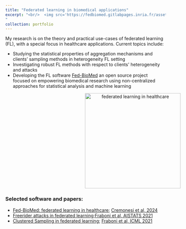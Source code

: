 ```yaml
---
title: "Federated learning in biomedical applications"
excerpt: "<br/>  <img src='https://fedbiomed.gitlabpages.inria.fr/assets/img/fl-graph.png' width='350' />
"
collection: portfolio
---
```


My research is on the theory and practical use-cases of federated learning (FL), with a special focus in healthcare applications. 
                Current topics include:

- Studying the statistical properties of aggregation mechanisms and clients’ sampling methods in heterogeneity FL setting
- Investigating robust FL methods with respect to clients' heterogeneity and attacks
- Developing the FL software [Fed-BioMed](https://fedbiomed.gitlabpages.inria.fr/) an open source project focused on empowering biomedical research using non-centralized approaches for statistical analysis and machine learning

             
<p float="left" align="middle">
  <img style="margin-left:250px;" src="https://fedbiomed.gitlabpages.inria.fr/assets/img/fl-graph.png" title="federated learning in healthcare" height="300" />
</p>

### Selected software and papers:
- [Fed-BioMed: federated learning in healthcare](https://fedbiomed.gitlabpages.inria.fr/); [Cremonesi et al, 2024](https://arxiv.org/abs/2304.12012)
- [Freerider attacks in federated learning](https://github.com/Accenture/Labs-Federated-Learning/tree/free-rider_attacks);[Fraboni et al, AISTATS 2021](http://proceedings.mlr.press/v130/fraboni21a.html)
- [Clustered Sampling in federated learning](https://github.com/Accenture/Labs-Federated-Learning/tree/clustered_sampling); [Fraboni et al, ICML 2021](http://proceedings.mlr.press/v139/fraboni21a.html)
